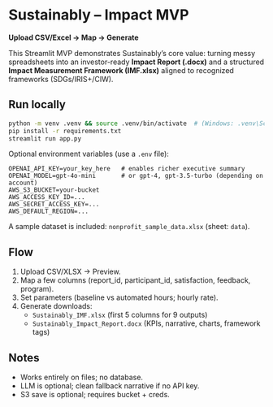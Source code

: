 # Sustainably – Impact MVP

**Upload CSV/Excel → Map → Generate**

This Streamlit MVP demonstrates Sustainably’s core value: turning messy spreadsheets into an investor-ready **Impact Report (.docx)** and a structured **Impact Measurement Framework (IMF.xlsx)** aligned to recognized frameworks (SDGs/IRIS+/CIW).

## Run locally
```bash
python -m venv .venv && source .venv/bin/activate  # (Windows: .venv\Scripts\activate)
pip install -r requirements.txt
streamlit run app.py
```

Optional environment variables (use a `.env` file):
```
OPENAI_API_KEY=your_key_here   # enables richer executive summary
OPENAI_MODEL=gpt-4o-mini       # or gpt-4, gpt-3.5-turbo (depending on account)
AWS_S3_BUCKET=your-bucket
AWS_ACCESS_KEY_ID=...
AWS_SECRET_ACCESS_KEY=...
AWS_DEFAULT_REGION=...
```

A sample dataset is included: `nonprofit_sample_data.xlsx` (sheet: `data`).

## Flow
1. Upload CSV/XLSX → Preview.
2. Map a few columns (report_id, participant_id, satisfaction, feedback, program).
3. Set parameters (baseline vs automated hours; hourly rate).
4. Generate downloads:
   - `Sustainably_IMF.xlsx` (first 5 columns for 9 outputs)
   - `Sustainably_Impact_Report.docx` (KPIs, narrative, charts, framework tags)

## Notes
- Works entirely on files; no database.
- LLM is optional; clean fallback narrative if no API key.
- S3 save is optional; requires bucket + creds.
